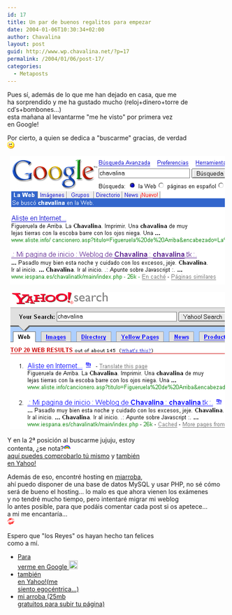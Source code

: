 ```yaml
---
id: 17
title: Un par de buenos regalitos para empezar
date: 2004-01-06T10:30:34+02:00
author: Chavalina
layout: post
guid: http://www.wp.chavalina.net/?p=17
permalink: /2004/01/06/post-17/
categories:
  - Metaposts
---
```

Pues s&iacute;, además de lo que me han dejado en casa, que me  
ha sorprendido y me ha gustado mucho (reloj+dinero+torre de cd&prime;s+bombones…)  
esta ma&ntilde;ana al levantarme "me he visto" por primera vez  
en Google!

Por cierto, a quien se dedica a "buscarme" gracias, de verdad  
![emo](/imagenes/emoticonos/guino.gif) 

<p align="center">
  <a href="http://www.google.es/search?hl=es&ie=UTF-8&oe=UTF-8&q=chavalina&btnG=B%C3%BAsqueda+en+Google&meta=" target="_blank"><img src="./imagenes/fotos/google.gif" border="0" alt="Chavalina en Google!" /></a>
</p>

<p align="center">
  <a href="http://search.yahoo.com/search?fr=fp-pull-web-t&p=chavalina" target="_blank"><img src="./imagenes/fotos/yahoo.gif" alt="Chavalina en Yahoo" border="0" /></a>
</p>

<p align="left">
  Y en la 2&ordf; posici&oacute;n al buscarme jujuju, estoy<br /> contenta, &iquest;se nota?<img src="/imagenes/emoticonos/arcoiris.gif" alt="emo" /><a href="http://www.google.es/search?hl=es&ie=UTF-8&oe=UTF-8&q=chavalina&btnG=B%C3%BAsqueda+en+Google&meta=" target="_blank"><br /> aqu&iacute; puedes comprobarlo t&uacute; mismo</a> y <a href="http://search.yahoo.com/search?fr=fp-pull-web-t&p=chavalina" target="_blank">también<br /> en Yahoo!</a>
</p>

<p align="left">
  Además de eso, encontré hosting en <a href="http://www.miarroba.com" target="_blank">miarroba</a>,<br /> ah&iacute; puedo disponer de una base de datos MySQL y usar <span title="HiperText Preprocessor" class="anotacion">PHP</span>, no sé c&oacute;mo<br /> será de bueno el hosting… lo malo es que ahora vienen los exámenes<br /> y no tendré mucho tiempo, pero intentaré migrar mi weblog<br /> lo antes posible, para que podáis comentar cada post si os apetece…<br /> a mi me encantar&iacute;a…<br /> <img src="/imagenes/emoticonos/beso.gif" alt="emo" />
</p>

<p align="left">
  Espero que "los Reyes" os hayan hecho tan felices<br /> como a m&iacute;.
</p>

  * <a href="http://www.google.es/search?hl=es&ie=UTF-8&oe=UTF-8&q=chavalina&btnG=B%C3%BAsqueda+en+Google&meta=" target="_blank">Para<br /> verme en Google </a> <a href="http://www.google.es/search?hl=es&ie=UTF-8&oe=UTF-8&q=chavalina&btnG=B%C3%BAsqueda+en+Google&meta=" target="_blank"><img src="./imagenes/emoticonos/happy.gif" width="20" height="20" border="0" /></a>
  * <a href="http://search.yahoo.com/search?fr=fp-pull-web-t&p=chavalina" target="_blank">también<br /> en Yahoo!</a><a href="http://search.yahoo.com/search?fr=fp-pull-web-t&p=chavalina" target="_blank">(me<br /> siento egocéntrica…)</a>
  * <a href="http://www.miarroba.com" target="_blank">mi arroba (25mb<br /> gratuitos para subir tu página)</a>
